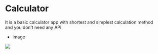 # Calculator

It is a basic calculator app with shortest and simplest calculation method and you don't need any API.
 
* Image 
  
![](snapshots/1.png)